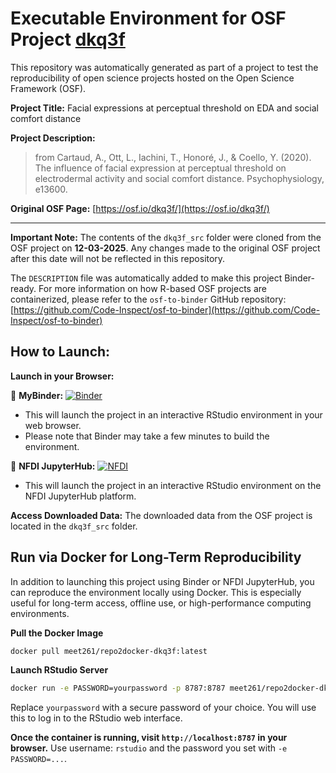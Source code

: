 # Executable Environment for OSF Project [dkq3f](https://osf.io/dkq3f/)

This repository was automatically generated as part of a project to test the reproducibility of open science projects hosted on the Open Science Framework (OSF).

**Project Title:** Facial expressions at perceptual threshold on EDA and social comfort distance

**Project Description:**
> from
Cartaud, A., Ott, L., Iachini, T., Honoré, J., &amp; Coello, Y. (2020). The influence of facial expression at perceptual threshold on electrodermal activity and social comfort distance. Psychophysiology, e13600.

**Original OSF Page:** [https://osf.io/dkq3f/](https://osf.io/dkq3f/)

---

**Important Note:** The contents of the `dkq3f_src` folder were cloned from the OSF project on **12-03-2025**. Any changes made to the original OSF project after this date will not be reflected in this repository.

The `DESCRIPTION` file was automatically added to make this project Binder-ready. For more information on how R-based OSF projects are containerized, please refer to the `osf-to-binder` GitHub repository: [https://github.com/Code-Inspect/osf-to-binder](https://github.com/Code-Inspect/osf-to-binder)

## How to Launch:

**Launch in your Browser:**

🚀 **MyBinder:** [![Binder](https://mybinder.org/badge_logo.svg)](https://mybinder.org/v2/gh/code-inspect-binder/osf_dkq3f/HEAD?urlpath=rstudio)

   * This will launch the project in an interactive RStudio environment in your web browser.
   * Please note that Binder may take a few minutes to build the environment.

🚀 **NFDI JupyterHub:** [![NFDI](https://nfdi-jupyter.de/images/nfdi_badge.svg)](https://hub.nfdi-jupyter.de/r2d/gh/code-inspect-binder/osf_dkq3f/HEAD?urlpath=rstudio)

   * This will launch the project in an interactive RStudio environment on the NFDI JupyterHub platform.

**Access Downloaded Data:**
The downloaded data from the OSF project is located in the `dkq3f_src` folder.

## Run via Docker for Long-Term Reproducibility

In addition to launching this project using Binder or NFDI JupyterHub, you can reproduce the environment locally using Docker. This is especially useful for long-term access, offline use, or high-performance computing environments.

**Pull the Docker Image**

```bash
docker pull meet261/repo2docker-dkq3f:latest
```

**Launch RStudio Server**

```bash
docker run -e PASSWORD=yourpassword -p 8787:8787 meet261/repo2docker-dkq3f
```
Replace `yourpassword` with a secure password of your choice. You will use this to log in to the RStudio web interface.

**Once the container is running, visit `http://localhost:8787` in your browser.**
Use username: `rstudio` and the password you set with `-e PASSWORD=...`.
